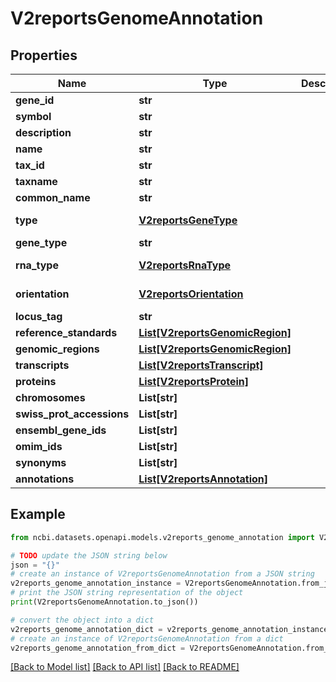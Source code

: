# V2reportsGenomeAnnotation


## Properties

Name | Type | Description | Notes
------------ | ------------- | ------------- | -------------
**gene_id** | **str** |  | [optional] 
**symbol** | **str** |  | [optional] 
**description** | **str** |  | [optional] 
**name** | **str** |  | [optional] 
**tax_id** | **str** |  | [optional] 
**taxname** | **str** |  | [optional] 
**common_name** | **str** |  | [optional] 
**type** | [**V2reportsGeneType**](V2reportsGeneType.md) |  | [optional] [default to V2reportsGeneType.UNKNOWN]
**gene_type** | **str** |  | [optional] 
**rna_type** | [**V2reportsRnaType**](V2reportsRnaType.md) |  | [optional] [default to V2reportsRnaType.RNA_UNKNOWN]
**orientation** | [**V2reportsOrientation**](V2reportsOrientation.md) |  | [optional] [default to V2reportsOrientation.NONE]
**locus_tag** | **str** |  | [optional] 
**reference_standards** | [**List[V2reportsGenomicRegion]**](V2reportsGenomicRegion.md) |  | [optional] 
**genomic_regions** | [**List[V2reportsGenomicRegion]**](V2reportsGenomicRegion.md) |  | [optional] 
**transcripts** | [**List[V2reportsTranscript]**](V2reportsTranscript.md) |  | [optional] 
**proteins** | [**List[V2reportsProtein]**](V2reportsProtein.md) |  | [optional] 
**chromosomes** | **List[str]** |  | [optional] 
**swiss_prot_accessions** | **List[str]** |  | [optional] 
**ensembl_gene_ids** | **List[str]** |  | [optional] 
**omim_ids** | **List[str]** |  | [optional] 
**synonyms** | **List[str]** |  | [optional] 
**annotations** | [**List[V2reportsAnnotation]**](V2reportsAnnotation.md) |  | [optional] 

## Example

```python
from ncbi.datasets.openapi.models.v2reports_genome_annotation import V2reportsGenomeAnnotation

# TODO update the JSON string below
json = "{}"
# create an instance of V2reportsGenomeAnnotation from a JSON string
v2reports_genome_annotation_instance = V2reportsGenomeAnnotation.from_json(json)
# print the JSON string representation of the object
print(V2reportsGenomeAnnotation.to_json())

# convert the object into a dict
v2reports_genome_annotation_dict = v2reports_genome_annotation_instance.to_dict()
# create an instance of V2reportsGenomeAnnotation from a dict
v2reports_genome_annotation_from_dict = V2reportsGenomeAnnotation.from_dict(v2reports_genome_annotation_dict)
```
[[Back to Model list]](../README.md#documentation-for-models) [[Back to API list]](../README.md#documentation-for-api-endpoints) [[Back to README]](../README.md)



